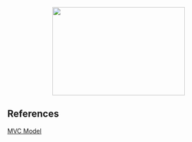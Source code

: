 <p align = "center">
  <img src="https://github.com/itsjh1242/Node.js/blob/main/img/node.js.png" width="300" height="200"/>
</p>

<h2>
  References
</h2>
<a href="https://gofnrk.tistory.com/">MVC Model</a>
